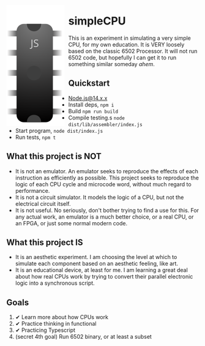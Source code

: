 <img src="simplecpu.svg"
     alt="simpleCPU icon"
     style="float: left; margin-right: 10px;" />

# simpleCPU

This is an experiment in simulating a very simple CPU, for my own education.
It is VERY loosely based on the classic 6502 Processor.
It will not run 6502 code, but hopefully I can get it to run something similar someday _ahem_.

## Quickstart

- [Node.js@14.x.x](https://nodejs.org/en/download/)
- Install deps, `npm i`
- Build `npm run build`
- Compile testing.s `node dist/lib/assembler/index.js`
- Start program, `node dist/index.js`
- Run tests, `npm t`

## What this project is NOT

- It is not an emulator. An emulator seeks to reproduce the effects of each instruction as efficiently as possible. This project seeks to reproduce the logic of each CPU cycle and microcode word, without much regard to performance.
- It is not a circuit simulator. It models the logic of a CPU, but not the electrical circuit itself.
- It is not useful. No seriously, don't bother trying to find a use for this. For any actual work, an emulator is a much better choice, or a real CPU, or an FPGA, or just some normal modern code.

## What this project IS

- It is an aesthetic experiment. I am choosing the level at which to simulate each component based on an aesthetic feeling, like art.
- It is an educational device, at least for me. I am learning a great deal about how real CPUs work by trying to convert their parallel electronic logic into a synchronous script.

## Goals

1. ✔ Learn more about how CPUs work
2. ✔ Practice thinking in functional
3. ✔ Practicing Typescript
4. (secret 4th goal) Run 6502 binary, or at least a subset

